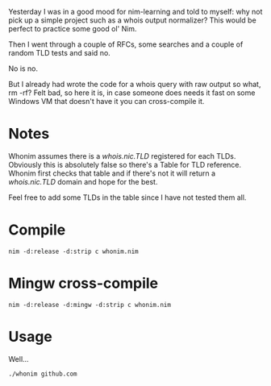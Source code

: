 Yesterday I was in a good mood for nim-learning and told to myself: why not pick up a simple project such as a whois output normalizer? This would be perfect to practice some good ol' Nim.

Then I went through a couple of RFCs, some searches and a couple of random TLD tests and said no.

No is no.

But I already had wrote the code for a whois query with raw output so what, rm -rf? Felt bad, so here it is, in case someone does needs it fast on some Windows VM that doesn't have it you can cross-compile it.

# Notes

Whonim assumes there is a _whois.nic.TLD_ registered for each TLDs. Obviously this is absolutely false so there's a Table for TLD reference. Whonim first checks that table and if there's not it will return a _whois.nic.TLD_ domain and hope for the best.

Feel free to add some TLDs in the table since I have not tested them all.

# Compile

```
nim -d:release -d:strip c whonim.nim
```

# Mingw cross-compile

```
nim -d:release -d:mingw -d:strip c whonim.nim
```

# Usage

Well...

```
./whonim github.com
```
